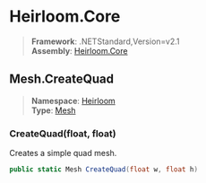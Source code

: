 # Heirloom.Core

> **Framework**: .NETStandard,Version=v2.1  
> **Assembly**: [Heirloom.Core][0]  

## Mesh.CreateQuad

> **Namespace**: [Heirloom][0]  
> **Type**: [Mesh][1]  

### CreateQuad(float, float)

Creates a simple quad mesh.

```cs
public static Mesh CreateQuad(float w, float h)
```

[0]: ../../../Heirloom.Core.md
[1]: ../Mesh.md
